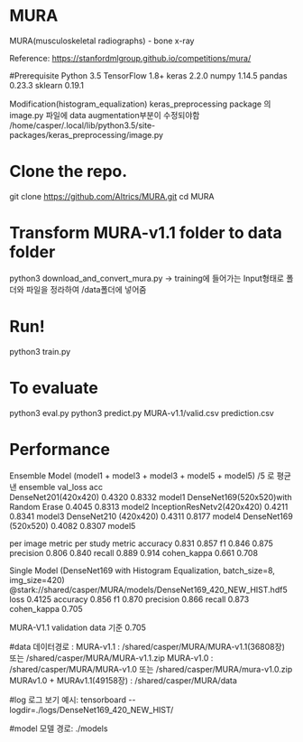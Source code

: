 # MURA
MURA(musculoskeletal radiographs) - bone x-ray

Reference: https://stanfordmlgroup.github.io/competitions/mura/

#Prerequisite
Python 3.5
TensorFlow 1.8+
keras 2.2.0
numpy 1.14.5
pandas 0.23.3
sklearn 0.19.1

Modification(histogram_equalization)
keras_preprocessing package 의 image.py 파일에 data augmentation부분이 수정되야함
/home/casper/.local/lib/python3.5/site-packages/keras_preprocessing/image.py

# Clone the repo.
git clone https://github.com/AItrics/MURA.git
cd MURA

# Transform MURA-v1.1 folder to data folder
python3 download_and_convert_mura.py
-> training에 들어가는 Input형태로 폴더와 파일을 정라하여 /data폴더에 넣어줌

# Run! 
python3 train.py

# To evaluate
python3 eval.py
python3 predict.py MURA-v1.1/valid.csv prediction.csv

# Performance
Ensemble Model
(model1 + model3 + model3  + model5 + model5) /5 로 평균낸 ensemble
                      val_loss acc   
DenseNet201(420x420)	0.4320	0.8332	model1
DenseNet169(520x520)with Random Erase	0.4045	0.8313	model2
InceptionResNetv2(420x420)	0.4211	0.8341	model3
DenseNet210 (420x420)	0.4311	0.8177	model4
DenseNet169 (520x520)	0.4082	0.8307	model5


per image metric	per study metric
accuracy	0.831	0.857
f1	0.846	0.875
precision	0.806	0.840
recall	0.889	0.914
cohen_kappa	0.661	0.708

Single Model (DenseNet169 with Histogram Equalization, batch_size=8,  img_size=420)
@stark://shared/casper/MURA/models/DenseNet169_420_NEW_HIST.hdf5
loss	0.4125
accuracy	0.856
f1	0.870
precision	0.866
recall	0.873
cohen_kappa	0.705

MURA-V1.1 validation data 기준 0.705

#data
데이터경로 :
MURA-v1.1 : /shared/casper/MURA/MURA-v1.1(36808장) 또는 /shared/casper/MURA/MURA-v1.1.zip 
MURA-v1.0 : /shared/casper/MURA/MURA-v1.0          또는 /shared/casper/MURA/mura-v1.0.zip
MURAv1.0 + MURAv1.1(49158장) : /shared/casper/MURA/data 

#log
로그 보기 예시:
tensorboard --logdir=./logs/DenseNet169_420_NEW_HIST/

#model
모델 경로:
./models
